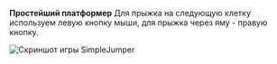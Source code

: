 **Простейший платформер**
Для прыжка на следующую клетку используем левую кнопку мыши, для прыжка через яму - правую кнопку.


![Скриншот игры SimpleJumper](https://bakoomwak.ru/projects/jumper/preview.png)
